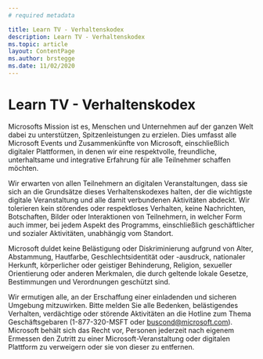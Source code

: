 ```yaml
---
# required metadata

title: Learn TV - Verhaltenskodex
description: Learn TV - Verhaltenskodex
ms.topic: article
layout: ContentPage
ms.author: brstegge
ms.date: 11/02/2020
---
```


# Learn TV - Verhaltenskodex

Microsofts Mission ist es, Menschen und Unternehmen auf der ganzen Welt dabei zu unterstützen, Spitzenleistungen zu erzielen. Dies umfasst alle Microsoft Events und Zusammenkünfte von Microsoft, einschließlich digitaler Plattformen, in denen wir eine respektvolle, freundliche, unterhaltsame und integrative Erfahrung für alle Teilnehmer schaffen möchten.

Wir erwarten von allen Teilnehmern an digitalen Veranstaltungen, dass sie sich an die Grundsätze dieses Verhaltenskodexes halten, der die wichtigste digitale Veranstaltung und alle damit verbundenen Aktivitäten abdeckt. Wir tolerieren kein störendes oder respektloses Verhalten, keine Nachrichten, Botschaften, Bilder oder Interaktionen von Teilnehmern, in welcher Form auch immer, bei jedem Aspekt des Programms, einschließlich geschäftlicher und sozialer Aktivitäten, unabhängig vom Standort.

Microsoft duldet keine Belästigung oder Diskriminierung aufgrund von Alter, Abstammung, Hautfarbe, Geschlechtsidentität oder -ausdruck, nationaler Herkunft, körperlicher oder geistiger Behinderung, Religion, sexueller Orientierung oder anderen Merkmalen, die durch geltende lokale Gesetze, Bestimmungen und Verordnungen geschützt sind.

Wir ermutigen alle, an der Erschaffung einer einladenden und sicheren Umgebung mitzuwirken. Bitte melden Sie alle Bedenken, belästigendes Verhalten, verdächtige oder störende Aktivitäten an die Hotline zum Thema Geschäftsgebaren (1-877-320-MSFT oder buscond@microsoft.com). Microsoft behält sich das Recht vor, Personen jederzeit nach eigenem Ermessen den Zutritt zu einer Microsoft-Veranstaltung oder digitalen Plattform zu verweigern oder sie von dieser zu entfernen.
